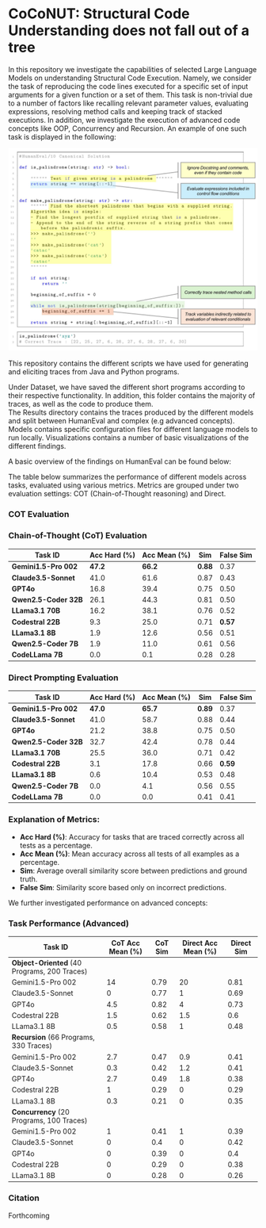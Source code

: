 # CoCoNUT: Structural Code Understanding does not fall out of a tree
In this repository we investigate the capabilities of selected Large Language Models on understanding Structural Code Execution.
Namely, we consider the task of reproducing the code lines executed for a specific set of input arguments for a given function or a set of them.
This task is non-trivial due to a number of factors like recalling relevant parameter values, evaluating expressions, resolving method calls and keeping track of stacked executions.
In addition, we investigate the execution of advanced code concepts like OOP, Concurrency and Recursion. An example of one such task is displayed in the following:

![Code Execution Tracing Task](Visualizations/NonTrivial.jpg)


This repository contains the different scripts we have used for generating and eliciting traces from Java and Python programs.

Under Dataset, we have saved the different short programs according to their respective functionality. In addition, this folder contains the majority of traces, as well as the code to produce them.  
The Results directory contains the traces produced by the different models and split between HumanEval and complex (e.g advanced concepts).
Models contains specific configuration files for different language models to run locally. Visualizations contains a number of basic visualizations of the different findings.

A basic overview of the findings on HumanEval can be found below:

The table below summarizes the performance of different models across tasks, evaluated using various metrics. Metrics are grouped under two evaluation settings: COT (Chain-of-Thought reasoning) and Direct.

### COT Evaluation

### Chain-of-Thought (CoT) Evaluation

| **Task ID**          | **Acc Hard (%)** | **Acc Mean (%)** | **Sim** | **False Sim** |
|-----------------------|------------------|------------------|---------|---------------|
| **Gemini1.5-Pro 002** | **47.2**        | **66.2**         | **0.88**| 0.37          |
| **Claude3.5-Sonnet**  | 41.0            | 61.6             | 0.87    | 0.43          |
| **GPT4o**             | 16.8            | 39.4             | 0.75    | 0.50          |
| **Qwen2.5-Coder 32B** | 26.1            | 44.3             | 0.81    | 0.50          |
| **LLama3.1 70B**      | 16.2            | 38.1             | 0.76    | 0.52          |
| **Codestral 22B**     | 9.3             | 25.0             | 0.71    | **0.57**      |
| **LLama3.1 8B**       | 1.9             | 12.6             | 0.56    | 0.51          |
| **Qwen2.5-Coder 7B**  | 1.9             | 11.0             | 0.61    | 0.56          |
| **CodeLLama 7B**      | 0.0             | 0.1              | 0.28    | 0.28          |

### Direct Prompting Evaluation

| **Task ID**          | **Acc Hard (%)** | **Acc Mean (%)** | **Sim** | **False Sim** |
|-----------------------|------------------|------------------|---------|---------------|
| **Gemini1.5-Pro 002** | **47.0**        | **65.7**         | **0.89**| 0.37          |
| **Claude3.5-Sonnet**  | 41.0            | 58.7             | 0.88    | 0.44          |
| **GPT4o**             | 21.2            | 38.8             | 0.75    | 0.50          |
| **Qwen2.5-Coder 32B** | 32.7            | 42.4             | 0.78    | 0.44          |
| **LLama3.1 70B**      | 25.5            | 36.0             | 0.71    | 0.42          |
| **Codestral 22B**     | 3.1             | 17.8             | 0.66    | **0.59**      |
| **LLama3.1 8B**       | 0.6             | 10.4             | 0.53    | 0.48          |
| **Qwen2.5-Coder 7B**  | 0.0             | 4.1              | 0.56    | 0.55          |
| **CodeLLama 7B**      | 0.0             | 0.0              | 0.41    | 0.41          |



### Explanation of Metrics:
- **Acc Hard (%)**: Accuracy for tasks that are traced correctly across all tests as a percentage.
- **Acc Mean (%)**: Mean accuracy across all tests of all examples as a percentage.
- **Sim**: Average overall similarity score between predictions and ground truth.
- **False Sim**: Similarity score based only on incorrect predictions.

We further investigated performance on advanced concepts:

### Task Performance (Advanced)

| **Task ID**          | **CoT Acc Mean (%)** | **CoT Sim** | **Direct Acc Mean (%)** | **Direct Sim** |
|-----------------------|----------------------|-------------|-------------------------|----------------|
| **Object-Oriented** (40 Programs, 200 Traces) |
| Gemini1.5-Pro 002     | 14                  | 0.79        | 20                     | 0.81           |
| Claude3.5-Sonnet      | 0                   | 0.77        | 1                      | 0.69           |
| GPT4o                 | 4.5                 | 0.82        | 4                      | 0.73           |
| Codestral 22B         | 1.5                 | 0.62        | 1.5                    | 0.6            |
| LLama3.1 8B           | 0.5                 | 0.58        | 1                      | 0.48           |
| **Recursion** (66 Programs, 330 Traces) |
| Gemini1.5-Pro 002     | 2.7                 | 0.47        | 0.9                    | 0.41           |
| Claude3.5-Sonnet      | 0.3                 | 0.42        | 1.2                    | 0.41           |
| GPT4o                 | 2.7                 | 0.49        | 1.8                    | 0.38           |
| Codestral 22B         | 1                   | 0.29        | 0                      | 0.29           |
| LLama3.1 8B           | 0.3                 | 0.21        | 0                      | 0.35           |
| **Concurrency** (20 Programs, 100 Traces) |
| Gemini1.5-Pro 002     | 1                   | 0.41        | 1                      | 0.39           |
| Claude3.5-Sonnet      | 0                   | 0.4         | 0                      | 0.42           |
| GPT4o                 | 0                   | 0.39        | 0                      | 0.4            |
| Codestral 22B         | 0                   | 0.29        | 0                      | 0.38           |
| LLama3.1 8B           | 0                   | 0.28        | 0                      | 0.26           |


### Citation
Forthcoming

